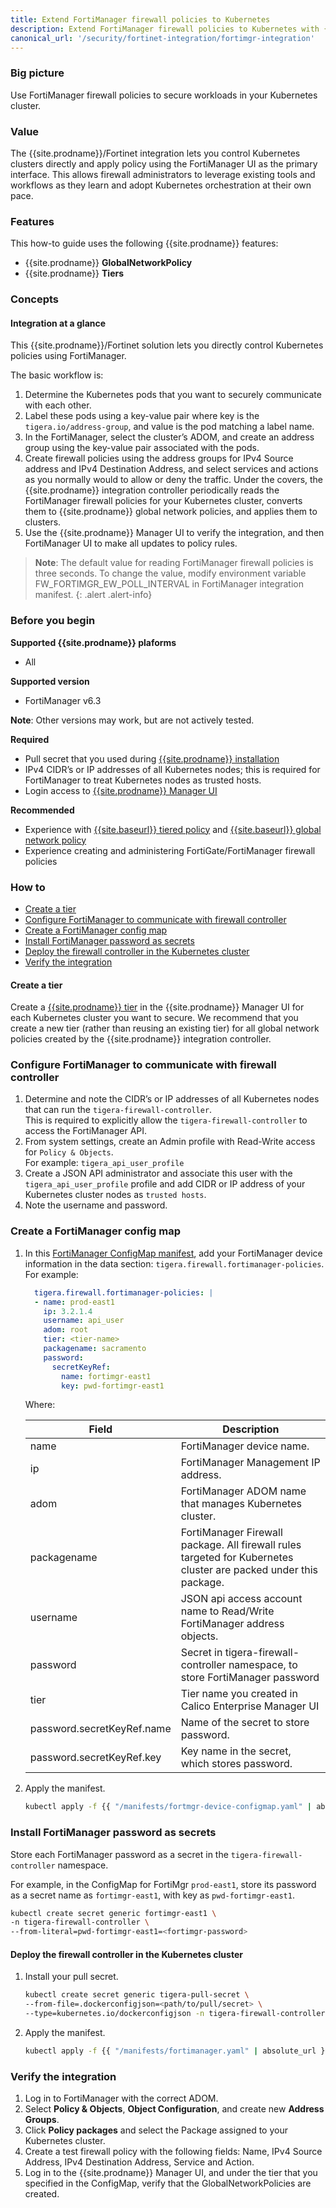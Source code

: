 ```yaml
---
title: Extend FortiManager firewall policies to Kubernetes
description: Extend FortiManager firewall policies to Kubernetes with {{site.prodname}}
canonical_url: '/security/fortinet-integration/fortimgr-integration'
---
```


### Big picture

Use FortiManager firewall policies to secure workloads in your Kubernetes cluster.

### Value

The {{site.prodname}}/Fortinet integration lets you control Kubernetes clusters directly and apply policy 
using the FortiManager UI as the primary interface. This allows firewall administrators to leverage existing
tools and workflows as they learn and adopt Kubernetes orchestration at their own pace. 

### Features

This how-to guide uses the following {{site.prodname}} features:

- {{site.prodname}} **GlobalNetworkPolicy**
- {{site.prodname}} **Tiers**

### Concepts

#### Integration at a glance

This {{site.prodname}}/Fortinet solution lets you directly control Kubernetes policies using FortiManager.

The basic workflow is:

1. Determine the Kubernetes pods that you want to securely communicate with each other. 
1. Label these pods using a key-value pair where key is the `tigera.io/address-group`, and value is the pod matching a label name.
1. In the FortiManager, select the cluster’s ADOM, and create an address group using the key-value pair associated with the pods. 
1. Create firewall policies using the address groups for IPv4 Source address and IPv4 Destination Address, and select services and actions as you normally would to allow or deny the traffic. Under the covers, the {{site.prodname}} integration controller periodically reads the FortiManager firewall policies for your Kubernetes cluster, converts them to {{site.prodname}} global network policies, and applies them to clusters.
1. Use the {{site.prodname}} Manager UI to verify the integration, and then FortiManager UI to make all updates to policy rules.

>**Note**: The default value for reading FortiManager firewall policies is three seconds. To change the value, modify environment variable FW_FORTIMGR_EW_POLL_INTERVAL in FortiManager integration manifest. 
{: .alert .alert-info}

### Before you begin

**Supported {{site.prodname}} plaforms**
- All

**Supported version**
- FortiManager v6.3

**Note**: Other versions may work, but are not actively tested.

**Required**
-  Pull secret that you used during [{{site.prodname}} installation]({{site.baseurl}}/getting-started/install-on-clusters/)
-  IPv4 CIDR’s or IP addresses of all Kubernetes nodes; this is required for FortiManager to treat Kubernetes nodes as trusted hosts.
-  Login access to [{{site.prodname}} Manager UI]({{site.baseurl}}/getting-started/cnx/access-the-manager)

**Recommended**
- Experience with [{{site.baseurl}} tiered policy]({{site.baseurl}}/security/tiered-policy) and [{{site.baseurl}} global network policy]({{site.baseurl}}/reference/resources/globalnetworkpolicy)
- Experience creating and administering FortiGate/FortiManager firewall policies

### How to

- [Create a tier](#create-a-tier)
- [Configure FortiManager to communicate with firewall controller](#configure-fortimanager-to-communicate-with-firewall-controller)
- [Create a FortiManager config map](#create-a-fortimanager-config-map)
- [Install FortiManager password as secrets](#install-fortimanager-password-as-secrets)
- [Deploy the firewall controller in the Kubernetes cluster](#deploy-the-firewall-controller-in-the-kubernetes-cluster)
- [Verify the integration](#verify-the-integration)

#### Create a tier

Create a [{{site.prodname}} tier]({{site.baseurl}}/security/tiered-policy) in the {{site.prodname}} Manager UI for each Kubernetes cluster you want to secure. We recommend that you create a new tier (rather than reusing an existing tier) for all global network policies created by the {{site.prodname}} integration controller.

### Configure FortiManager to communicate with firewall controller

1. Determine and note the CIDR’s or IP addresses of all Kubernetes nodes that can run the `tigera-firewall-controller`.   
   This is required to explicitly allow the `tigera-firewall-controller` to access the FortiManager API.
1. From system settings, create an Admin profile with Read-Write access for `Policy & Objects`.   
   For example: `tigera_api_user_profile`
1. Create a JSON API administrator and associate this user with the `tigera_api_user_profile` profile and add CIDR or IP address of your Kubernetes cluster nodes as `trusted hosts`.  
1. Note the username and password.

### Create a FortiManager config map

1. In this [FortiManager ConfigMap manifest]({{site.baseurl}}/manifests/fortimanager-device-configmap.yaml ), add your FortiManager device information in the data section: `tigera.firewall.fortimanager-policies`. For example:

   ```yaml
     tigera.firewall.fortimanager-policies: |
     - name: prod-east1
       ip: 3.2.1.4
       username: api_user
       adom: root
       tier: <tier-name>
       packagename: sacramento
       password:
         secretKeyRef:
           name: fortimgr-east1
           key: pwd-fortimgr-east1
     ```
    Where:
   
    | Field                      | Description                                                  |
    | -------------------------- | ------------------------------------------------------------ |
    | name                       | FortiManager device name.                                    |
    | ip                         | FortiManager Management IP address.                          |
    | adom                       | FortiManager ADOM name that manages Kubernetes cluster.      |
    | packagename                | FortiManager Firewall package. All firewall rules targeted for Kubernetes cluster are packed under this package. |
    | username                   | JSON api access account name to Read/Write FortiManager address objects. |
    | password                   | Secret in tigera-firewall-controller namespace, to store FortiManager password |
    | tier                       | Tier name you created in Calico Enterprise Manager UI        |
    | password.secretKeyRef.name | Name of the secret to store password.                        |
    | password.secretKeyRef.key  | Key name in the secret, which stores password.               |
   
1. Apply the manifest.

   ```bash
   kubectl apply -f {{ "/manifests/fortmgr-device-configmap.yaml" | absolute_url }}
   ```

### Install FortiManager password as secrets

Store each FortiManager password as a secret in the `tigera-firewall-controller` namespace.

For example, in the ConfigMap for FortiMgr `prod-east1`, store its password as a secret name as `fortimgr-east1`, with key as `pwd-fortimgr-east1`.

```bash
kubectl create secret generic fortimgr-east1 \
-n tigera-firewall-controller \
--from-literal=pwd-fortimgr-east1=<fortimgr-password>
```

#### Deploy the firewall controller in the Kubernetes cluster

1. Install your pull secret.
  
   ```bash
   kubectl create secret generic tigera-pull-secret \
   --from-file=.dockerconfigjson=<path/to/pull/secret> \
   --type=kubernetes.io/dockerconfigjson -n tigera-firewall-controller
   ```
1. Apply the manifest.

   ```bash
   kubectl apply -f {{ "/manifests/fortimanager.yaml" | absolute_url }}
   ```

### Verify the integration

1. Log in to FortiManager with the correct ADOM.
2. Select **Policy & Objects**, **Object Configuration**, and create new **Address Groups**.
3. Click **Policy packages** and select the Package assigned to your Kubernetes cluster.
4. Create a test firewall policy with the following fields: Name, IPv4 Source Address, IPv4 Destination Address, Service and Action.
5. Log in to the {{site.prodname}} Manager UI, and under the tier that you specified in the ConfigMap, verify that the GlobalNetworkPolicies are created.
